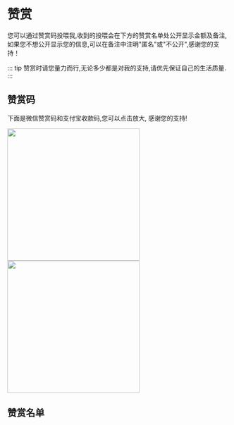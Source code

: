 # 赞赏

您可以通过赞赏码投喂我,收到的投喂会在下方的赞赏名单处公开显示金额及备注,如果您不想公开显示您的信息,可以在备注中注明"匿名"或"不公开",感谢您的支持！

::: tip 
赞赏时请您量力而行,无论多少都是对我的支持,请优先保证自己的生活质量.
:::

## 赞赏码
下面是微信赞赏码和支付宝收款码,您可以点击放大, 感谢您的支持!

<img src='https://gcore.jsdelivr.net/gh/rinaex/images@main/mm_reward_qrcode.jpg' width='300' />
<img src='https://gcore.jsdelivr.net/gh/rinaex/images@main/alipay_qrcode.png' width='300' />

## 赞赏名单